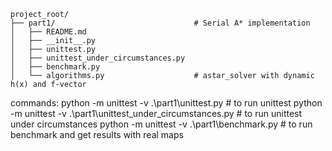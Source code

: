 ```
project_root/
├── part1/                               # Serial A* implementation
│   ├── README.md
│   ├── __init__.py
│   ├── unittest.py
│   ├── unittest_under_circumstances.py
│   ├── benchmark.py
│   └── algorithms.py                    # astar_solver with dynamic h(x) and f-vector

```

commands:
python -m unittest -v .\part1\unittest.py                           # to run unittest
python -m unittest -v .\part1\unittest_under_circumstances.py       # to run unittest under circumstances
python -m unittest -v .\part1\benchmark.py                          # to run benchmark and get results with real maps
